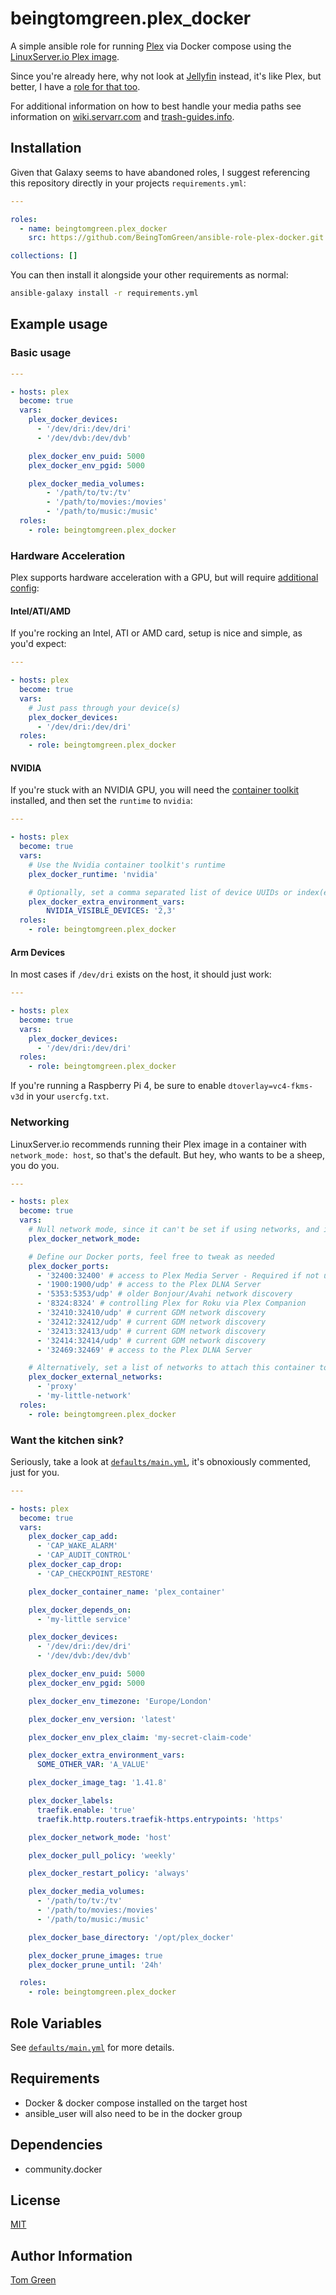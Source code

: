 # beingtomgreen.plex_docker

A simple ansible role for running [Plex](https://www.plex.tv/) via Docker compose using the [LinuxServer.io Plex image](https://docs.linuxserver.io/images/docker-plex).

Since you're already here, why not look at [Jellyfin](https://jellyfin.org/) instead, it's like Plex, but better, I have a [role for that too](https://github.com/BeingTomGreen/ansible-role-jellfin-docker).

For additional information on how to best handle your media paths see information on [wiki.servarr.com](https://wiki.servarr.com/docker-guide#consistent-and-well-planned-paths) and [trash-guides.info](https://trash-guides.info/File-and-Folder-Structure/Hardlinks-and-Instant-Moves/).

## Installation

Given that Galaxy seems to have abandoned roles, I suggest referencing this repository directly in your projects `requirements.yml`:

```yaml
---

roles:
  - name: beingtomgreen.plex_docker
    src: https://github.com/BeingTomGreen/ansible-role-plex-docker.git

collections: []
```

You can then install it alongside your other requirements as normal:

```bash
ansible-galaxy install -r requirements.yml
```

## Example usage

### Basic usage

```yaml
---

- hosts: plex
  become: true
  vars:
    plex_docker_devices:
      - '/dev/dri:/dev/dri'
      - '/dev/dvb:/dev/dvb'

    plex_docker_env_puid: 5000
    plex_docker_env_pgid: 5000

    plex_docker_media_volumes:
        - '/path/to/tv:/tv'
        - '/path/to/movies:/movies'
        - '/path/to/music:/music'
  roles:
    - role: beingtomgreen.plex_docker
```
### Hardware Acceleration

Plex supports hardware acceleration with a GPU, but will require [additional config](https://docs.linuxserver.io/images/docker-plex/#hardware-acceleration):

#### Intel/ATI/AMD

If you're rocking an Intel, ATI or AMD card, setup is nice and simple, as you'd expect:

```yaml
---

- hosts: plex
  become: true
  vars:
    # Just pass through your device(s)
    plex_docker_devices:
      - '/dev/dri:/dev/dri'
  roles:
    - role: beingtomgreen.plex_docker
```

#### NVIDIA

If you're stuck with an NVIDIA GPU, you will need the [container toolkit](https://github.com/NVIDIA/nvidia-container-toolkit) installed, and then set the `runtime` to `nvidia`:

```yaml
---

- hosts: plex
  become: true
  vars:
    # Use the Nvidia container toolkit's runtime
    plex_docker_runtime: 'nvidia'

    # Optionally, set a comma separated list of device UUIDs or index(es)
    plex_docker_extra_environment_vars:
        NVIDIA_VISIBLE_DEVICES: '2,3'
  roles:
    - role: beingtomgreen.plex_docker
```

#### Arm Devices

In most cases if `/dev/dri` exists on the host, it should just work:

```yaml
---

- hosts: plex
  become: true
  vars:
    plex_docker_devices:
      - '/dev/dri:/dev/dri'
  roles:
    - role: beingtomgreen.plex_docker
```

If you're running a Raspberry Pi 4, be sure to enable `dtoverlay=vc4-fkms-v3d` in your `usercfg.txt`.

### Networking

LinuxServer.io recommends running their Plex image in a container with `network_mode: host`, so that's the default. But hey, who wants to be a sheep, you do you.

```yaml
---

- hosts: plex
  become: true
  vars:
    # Null network mode, since it can't be set if using networks, and is useless with ports
    plex_docker_network_mode:

    # Define our Docker ports, feel free to tweak as needed
    plex_docker_ports:
      - '32400:32400' # access to Plex Media Server - Required if not using network_mode: host
      - '1900:1900/udp' # access to the Plex DLNA Server
      - '5353:5353/udp' # older Bonjour/Avahi network discovery
      - '8324:8324' # controlling Plex for Roku via Plex Companion
      - '32410:32410/udp' # current GDM network discovery
      - '32412:32412/udp' # current GDM network discovery
      - '32413:32413/udp' # current GDM network discovery
      - '32414:32414/udp' # current GDM network discovery
      - '32469:32469' # access to the Plex DLNA Server

    # Alternatively, set a list of networks to attach this container to
    plex_docker_external_networks:
      - 'proxy'
      - 'my-little-network'
  roles:
    - role: beingtomgreen.plex_docker
```

### Want the kitchen sink?

Seriously, take a look at [`defaults/main.yml`](defaults/main.yml), it's obnoxiously commented, just for you.

```yaml
---

- hosts: plex
  become: true
  vars:
    plex_docker_cap_add:
      - 'CAP_WAKE_ALARM'
      - 'CAP_AUDIT_CONTROL'
    plex_docker_cap_drop:
      - 'CAP_CHECKPOINT_RESTORE'

    plex_docker_container_name: 'plex_container'

    plex_docker_depends_on:
      - 'my-little service'

    plex_docker_devices:
      - '/dev/dri:/dev/dri'
      - '/dev/dvb:/dev/dvb'

    plex_docker_env_puid: 5000
    plex_docker_env_pgid: 5000

    plex_docker_env_timezone: 'Europe/London'

    plex_docker_env_version: 'latest'

    plex_docker_env_plex_claim: 'my-secret-claim-code'

    plex_docker_extra_environment_vars:
      SOME_OTHER_VAR: 'A_VALUE'

    plex_docker_image_tag: '1.41.8'

    plex_docker_labels:
      traefik.enable: 'true'
      traefik.http.routers.traefik-https.entrypoints: 'https'

    plex_docker_network_mode: 'host'

    plex_docker_pull_policy: 'weekly'

    plex_docker_restart_policy: 'always'

    plex_docker_media_volumes:
      - '/path/to/tv:/tv'
      - '/path/to/movies:/movies'
      - '/path/to/music:/music'

    plex_docker_base_directory: '/opt/plex_docker'

    plex_docker_prune_images: true
    plex_docker_prune_until: '24h'

  roles:
    - role: beingtomgreen.plex_docker
```

## Role Variables

See [`defaults/main.yml`](defaults/main.yml) for more details.

## Requirements

- Docker & docker compose installed on the target host
- ansible_user will also need to be in the docker group

## Dependencies

- community.docker

## License

[MIT](LICENSE)

## Author Information

[Tom Green](https://github.com/BeingTomGreen)
